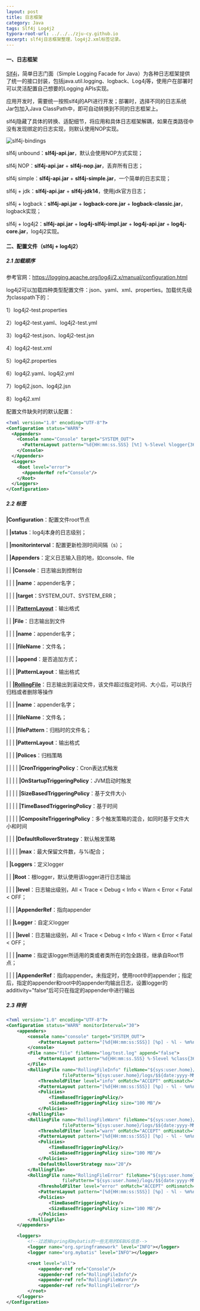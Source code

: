 ```yaml
---
layout: post
title: 日志框架
category: Java
tags: Slf4j Log4j2
typora-root-url: ../../../zju-cy.github.io
excerpt: slf4j日志框架整理，log4j2.xml标签记录。
---
```


#### 一、日志框架

[Slf4j](https://www.slf4j.org/)，简单日志门面（Simple Logging Facade for Java）为各种日志框架提供了统一的接口封装，包括java.util.logging、logback、Log4j等，使用户在部署时可以灵活配置自己想要的Logging APIs实现。

应用开发时，需要统一按照slf4j的API进行开发；部署时，选择不同的日志系统Jar包加入Java ClassPath中，即可自动转换到不同的日志框架上。

slf4j隐藏了具体的转换、适配细节，将应用和具体日志框架解耦，如果在类路径中没有发现绑定的日志实现，则默认使用NOP实现。



![slf4j-bindings](/images/slf4j-bindings.png)



slf4j unbound：**slf4j-api.jar**，默认会使用NOP方式实现；

slf4j NOP：**slf4j-api.jar** + **slf4j-nop.jar**，丢弃所有日志；

slf4j simple：**slf4j-api.jar** + **slf4j-simple.jar**，一个简单的日志实现；

slf4j + jdk：**slf4j-api.jar** + **slf4j-jdk14**，使用jdk官方日志；       

slf4j + logback：**slf4j-api.jar** + **logback-core.jar** + **logback-classic.jar**，logback实现；

slf4j + log4j2：**slf4j-api.jar** + **log4j-slf4j-impl.jar** + **log4j-api.jar** + **log4j-core.jar**，log4j2实现。

#### 二、配置文件（slf4j + log4j2）

##### 2.1 加载顺序

参考官网：<https://logging.apache.org/log4j/2.x/manual/configuration.html>

log4j2可以加载四种类型配置文件：json、yaml、xml、properties。加载优先级为classpath下的：

1）log4j2-test.properties

2）log4j2-test.yaml、log4j2-test.yml

3）log4j2-test.json、log4j2-test.jsn

4）log4j2-test.xml

5）log4j2.properties

6）log4j2.yaml、log4j2.yml

7）log4j2.json、log4j2.jsn

8）log4j2.xml

配置文件缺失时的默认配置：

```xml
<?xml version="1.0" encoding="UTF-8"?>
<Configuration status="WARN">
  <Appenders>
    <Console name="Console" target="SYSTEM_OUT">
      <PatternLayout pattern="%d{HH:mm:ss.SSS} [%t] %-5level %logger{36} - %msg%n"/>
    </Console>
  </Appenders>
  <Loggers>
    <Root level="error">
      <AppenderRef ref="Console"/>
    </Root>
  </Loggers>
</Configuration>
```

##### 2.2 标签

**|Configuration**：配置文件root节点

|	**|status**：log4j本身的日志级别；

|	**|monitorinterval**：配置更新检测时间间隔（s）；

|	**|Appenders**：定义日志输入目的地，如console、file

|	|	**|Console**：日志输出到控制台

|	|	|	**|name**：appender名字；

|	|	|	**|target**：SYSTEM_OUT、SYSTEM_ERR；

|	|	|	|[**PatternLayout**](https://logging.apache.org/log4j/2.x/manual/layouts.html#PatternLayout)：输出格式

|	|	**|File**：日志输出到文件

|	|	|	**|name**：appender名字；

|	|	|	**|fileName**：文件名；

|	|	|	**|append**：是否追加方式；

|	|	|	**|PatternLayout**：输出格式

|	|	**|[RollingFile](http://logging.apache.org/log4j/2.x/manual/appenders.html#RollingFileAppender)**：日志输出到滚动文件，该文件超过指定时间、大小后，可以执行归档或者删除等操作

|	|	|	**|name**：appender名字；

|	|	|	**|fileName**：文件名；

|	|	|	**|filePattern**：归档时的文件名；

|	|	|	**|PatternLayout**：输出格式

|	|	|	**|Polices**：归档策略

|	|	|	|	**|CronTriggeringPolicy**：Cron表达式触发

|	|	|	|	**|OnStartupTriggeringPolicy**：JVM启动时触发

|	|	|	|	**|SizeBasedTriggeringPolicy**：基于文件大小

|	|	|	|	**|TimeBasedTriggeringPolicy**：基于时间

|	|	|	|	**|CompositeTriggeringPolicy**：多个触发策略的混合，如同时基于文件大小和时间

|	|	|	**|DefaultRolloverStrategy**：默认触发策略

|	|	|	|	**|max**：最大保留文件数，与%i配合；

|	**|Loggers**：定义logger

|	|	**|Root**：根logger，默认使用该logger进行日志输出

|	|	|	**|level**：日志输出级别，All < Trace < Debug < Info < Warn < Error < Fatal < OFF；

|	|	|	**|AppenderRef**：指向appender

|	|	**|Logger**：自定义logger

|	|	|	**|level**：日志输出级别，All < Trace < Debug < Info < Warn < Error < Fatal < OFF；

|	|	|	**|name**：指定该logger所适用的类或者类所在的包全路径，继承自Root节点；

|	|	|	**|AppenderRef**：指向appender。未指定时，使用root中的appender；指定后，指定的appender和root中的appender均输出日志，设置logger的additivity="false"后可只在指定的appender中进行输出

##### 2.3 样例

```xml
<?xml version="1.0" encoding="UTF-8"?>
<Configuration status="WARN" monitorInterval="30">
    <appenders>
        <console name="console" target="SYSTEM_OUT">
            <PatternLayout pattern="[%d{HH:mm:ss:SSS}] [%p] - %l - %m%n"/>
        </console>
        <File name="file" fileName="log/test.log" append="false">
            <PatternLayout pattern="%d{HH:mm:ss.SSS} %-5level %class{36} %L %M - %msg%xEx%n"/>
        </File>
        <RollingFile name="RollingFileInfo" fileName="${sys:user.home}/logs/info.log"
                     filePattern="${sys:user.home}/logs/$${date:yyyy-MM}/info-%d{yyyy-MM-dd}-%i.log">
            <ThresholdFilter level="info" onMatch="ACCEPT" onMismatch="DENY"/>
            <PatternLayout pattern="[%d{HH:mm:ss:SSS}] [%p] - %l - %m%n"/>
            <Policies>
                <TimeBasedTriggeringPolicy/>
                <SizeBasedTriggeringPolicy size="100 MB"/>
            </Policies>
        </RollingFile>
        <RollingFile name="RollingFileWarn" fileName="${sys:user.home}/logs/warn.log"
                     filePattern="${sys:user.home}/logs/$${date:yyyy-MM}/warn-%d{yyyy-MM-dd}-%i.log">
            <ThresholdFilter level="warn" onMatch="ACCEPT" onMismatch="DENY"/>
            <PatternLayout pattern="[%d{HH:mm:ss:SSS}] [%p] - %l - %m%n"/>
            <Policies>
                <TimeBasedTriggeringPolicy/>
                <SizeBasedTriggeringPolicy size="100 MB"/>
            </Policies>
            <DefaultRolloverStrategy max="20"/>
        </RollingFile>
        <RollingFile name="RollingFileError" fileName="${sys:user.home}/logs/error.log"
                     filePattern="${sys:user.home}/logs/$${date:yyyy-MM}/error-%d{yyyy-MM-dd}-%i.log">
            <ThresholdFilter level="error" onMatch="ACCEPT" onMismatch="DENY"/>
            <PatternLayout pattern="[%d{HH:mm:ss:SSS}] [%p] - %l - %m%n"/>
            <Policies>
                <TimeBasedTriggeringPolicy/>
                <SizeBasedTriggeringPolicy size="100 MB"/>
            </Policies>
        </RollingFile>
    </appenders>

    <loggers>
        <!--过滤掉spring和mybatis的一些无用的DEBUG信息-->
        <logger name="org.springframework" level="INFO"></logger>
        <logger name="org.mybatis" level="INFO"></logger>

        <root level="all">
            <appender-ref ref="Console"/>
            <appender-ref ref="RollingFileInfo"/>
            <appender-ref ref="RollingFileWarn"/>
            <appender-ref ref="RollingFileError"/>
        </root>
    </loggers>
</Configuration>
```

